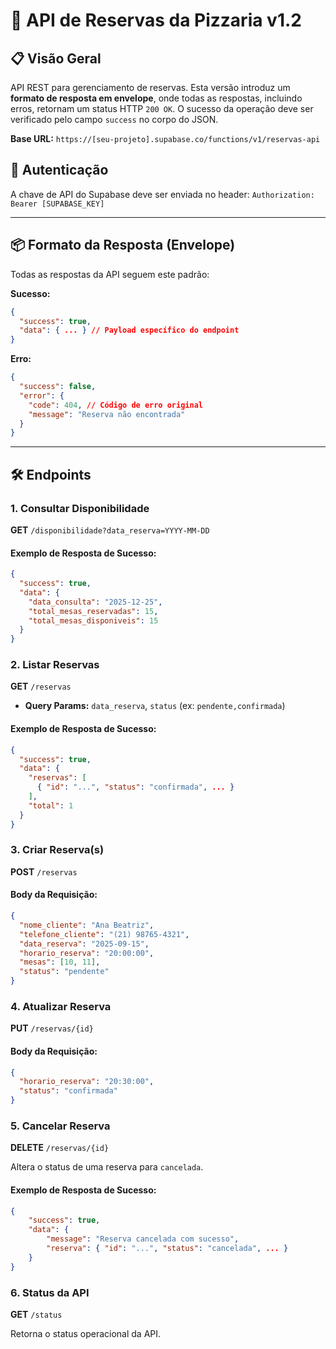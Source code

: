 # 🍕 API de Reservas da Pizzaria v1.2

## 📋 Visão Geral

API REST para gerenciamento de reservas. Esta versão introduz um **formato de resposta em envelope**, onde todas as respostas, incluindo erros, retornam um status HTTP `200 OK`. O sucesso da operação deve ser verificado pelo campo `success` no corpo do JSON.

**Base URL:** `https://[seu-projeto].supabase.co/functions/v1/reservas-api`

## 🔑 Autenticação

A chave de API do Supabase deve ser enviada no header:
`Authorization: Bearer [SUPABASE_KEY]`

---

## 📦 Formato da Resposta (Envelope)

Todas as respostas da API seguem este padrão:

**Sucesso:**
```json
{
  "success": true,
  "data": { ... } // Payload específico do endpoint
}
```

**Erro:**
```json
{
  "success": false,
  "error": {
    "code": 404, // Código de erro original
    "message": "Reserva não encontrada"
  }
}
```

---

## 🛠️ Endpoints

### 1. Consultar Disponibilidade
**GET** `/disponibilidade?data_reserva=YYYY-MM-DD`

#### Exemplo de Resposta de Sucesso:
```json
{
  "success": true,
  "data": {
    "data_consulta": "2025-12-25",
    "total_mesas_reservadas": 15,
    "total_mesas_disponiveis": 15
  }
}
```

### 2. Listar Reservas
**GET** `/reservas`

*   **Query Params:** `data_reserva`, `status` (ex: `pendente,confirmada`)

#### Exemplo de Resposta de Sucesso:
```json
{
  "success": true,
  "data": {
    "reservas": [
      { "id": "...", "status": "confirmada", ... }
    ],
    "total": 1
  }
}
```

### 3. Criar Reserva(s)
**POST** `/reservas`

#### Body da Requisição:
```json
{
  "nome_cliente": "Ana Beatriz",
  "telefone_cliente": "(21) 98765-4321",
  "data_reserva": "2025-09-15",
  "horario_reserva": "20:00:00",
  "mesas": [10, 11],
  "status": "pendente"
}
```

### 4. Atualizar Reserva
**PUT** `/reservas/{id}`

#### Body da Requisição:
```json
{
  "horario_reserva": "20:30:00",
  "status": "confirmada"
}
```

### 5. Cancelar Reserva
**DELETE** `/reservas/{id}`

Altera o status de uma reserva para `cancelada`.

#### Exemplo de Resposta de Sucesso:
```json
{
    "success": true,
    "data": {
        "message": "Reserva cancelada com sucesso",
        "reserva": { "id": "...", "status": "cancelada", ... }
    }
}
```

### 6. Status da API
**GET** `/status`

Retorna o status operacional da API.

